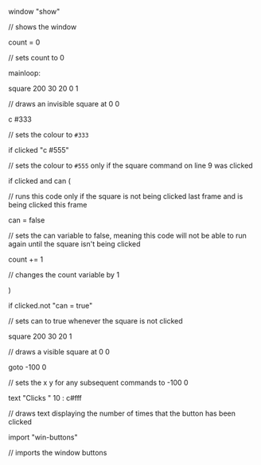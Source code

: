 window "show"

// shows the window

count = 0

// sets count to 0

mainloop:

square 200 30 20 0 1

// draws an invisible square at 0 0

c #333

// sets the colour to `#333`

if clicked "c #555"

// sets the colour to `#555` only if the square command on line 9 was clicked

if clicked and can (

// runs this code only if the square is not being clicked last frame and is being clicked this frame

can = false

// sets the can variable to false, meaning this code will not be able to run again until the square isn't being clicked

count += 1

// changes the count variable by 1

)

if clicked.not "can = true"

// sets can to true whenever the square is not clicked

square 200 30 20 1

// draws a visible square at 0 0

goto -100 0

// sets the x y for any subsequent commands to -100 0

text "Clicks <count>" 10 : c#fff

// draws text displaying the number of times that the button has been clicked

import "win-buttons"

// imports the window buttons
